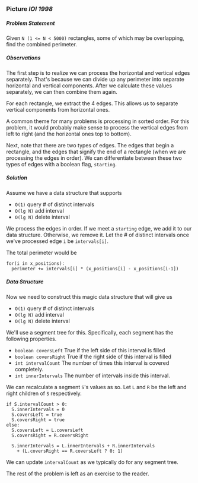 ### Picture *IOI 1998*

##### Problem Statement
Given `N (1 <= N < 5000)` rectangles, some of which may be overlapping, find the combined perimeter. 

##### Observations 
The first step is to realize we can process the horizontal and vertical edges separately. That's because we can divide up any perimeter into separate horizontal and vertical components. After we calculate these values separately, we can then combine them again. 

For each rectangle, we extract the 4 edges. This allows us to separate vertical components from horizontal ones.

A common theme for many problems is processing in sorted order. For this problem, it would probably make sense to process the vertical edges from left to right (and the horizontal ones top to bottom). 

Next, note that there are two types of edges. The edges that begin a rectangle, and the edges that signify the end of a rectangle (when we are processing the edges in order). We can differentiate between these two types of edges with a boolean flag, `starting`. 

##### Solution
Assume we have a data structure that supports
 * `O(1)` query # of distinct intervals
 * `O(lg N)` add interval
 * `O(lg N)` delete interval
 
We process the edges in order. If we meet a `starting` edge, we add it to our data structure. Otherwise, we remove it. Let the # of distinct intervals once we've processed edge `i` be `intervals[i]`. 

The total perimeter would be 
``` 
for(i in x_positions):
  perimeter += intervals[i] * (x_positions[i] - x_positions[i-1]) 
```

##### Data Structure
Now we need to construct this magic data structure that will give us 
 * `O(1)` query # of distinct intervals
 * `O(lg N)` add interval
 * `O(lg N)` delete interval

We'll use a segment tree for this. Specifically, each segment has the following properties. 
 * `boolean coversLeft` True if the left side of this interval is filled
 * `boolean coversRight` True if the right side of this interval is filled
 * `int intervalCount` The number of times this interval is covered completely.
 * `int innerIntervals` The number of intervals inside this interval. 

We can recalculate a segment `S`'s values as so. Let `L` and `R` be the left and right children of `S` respectively.

```
if S.intervalCount > 0:
  S.innerIntervals = 0
  S.coversLeft = true
  S.coversRight = true
else:
  S.coversLeft = L.coversLeft
  S.coversRight = R.coversRight
  
  S.innerIntervals = L.innerIntervals + R.innerIntervals 
    + (L.coversRight == R.coversLeft ? 0: 1)
```

We can update `intervalCount` as we typically do for any segment tree. 

The rest of the problem is left as an exercise to the reader. 

